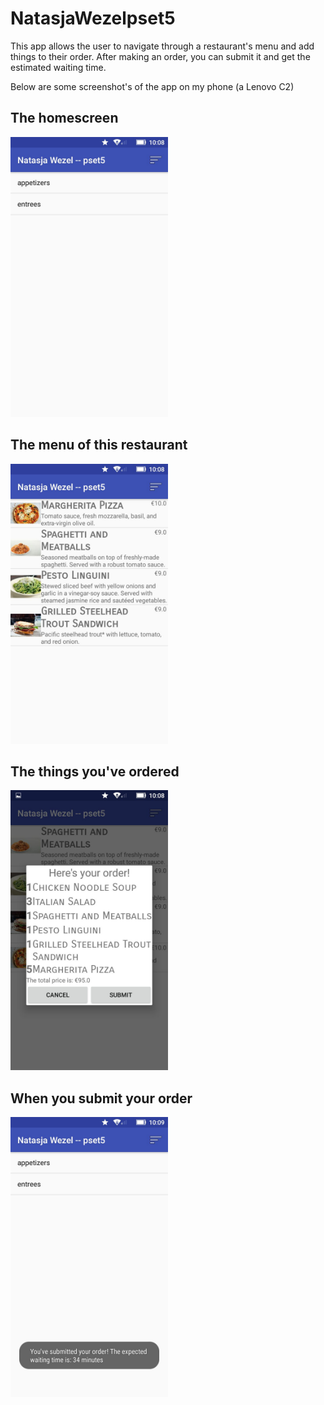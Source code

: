 # NatasjaWezelpset5

This app allows the user to navigate through a restaurant's menu and add things to their order. After making an order, you can submit it and get the estimated waiting time.

Below are some screenshot's of the app on my phone (a Lenovo C2)

## The homescreen
<img src="docs/home.jpeg" width="50%" height="50%"/>

## The menu of this restaurant
<img src="docs/menu.jpeg" width="50%" height="50%"/>

## The things you've ordered
<img src="docs/order.jpeg" width="50%" height="50%"/>

## When you submit your order
<img src="docs/ordered.jpeg" width="50%" height="50%"/>
